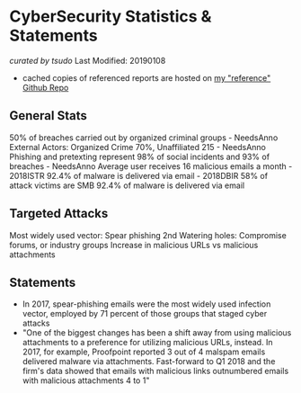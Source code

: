 # CyberSecurity Statistics & Statements
*curated by tsudo*
Last Modified: 20190108

* cached copies of referenced reports are hosted on [my "reference" Github Repo][refrepo]

## General Stats
50% of breaches carried out by organized criminal groups - NeedsAnno
External Actors: Organized Crime 70%, Unaffiliated 215 - NeedsAnno
Phishing and pretexting represent 98% of social incidents and 93% of breaches - NeedsAnno
Average user receives 16 malicious emails a month - 2018ISTR
92.4% of malware is delivered via email - 2018DBIR
58% of attack victims are SMB
92.4% of malware is delivered via email 

## Targeted Attacks
Most widely used vector: Spear phishing
2nd Watering holes: Compromise forums, or industry groups
Increase in malicious URLs vs malicious attachments

## Statements
  - In 2017, spear-phishing emails were the most widely used infection vector, employed by 71 percent of those groups that staged cyber attacks
  - "One of the biggest changes has been a shift away from using malicious attachments to a preference for utilizing malicious URLs, instead. In 2017, for example, Proofpoint reported 3 out of 4 malspam emails delivered malware via attachments. Fast-forward to Q1 2018 and the firm's data showed that emails with malicious links outnumbered emails with malicious attachments 4 to 1"

[//]: # (These are reference links used in the body of this note and get stripped out when the markdown processor does its job. There is no need to format nicely because it shouldn't be seen. Thanks SO - http://stackoverflow.com/questions/4823468/store-comments-in-markdown-syntax)


   [refrepo]: <https://github.com/tsudo/reference>
